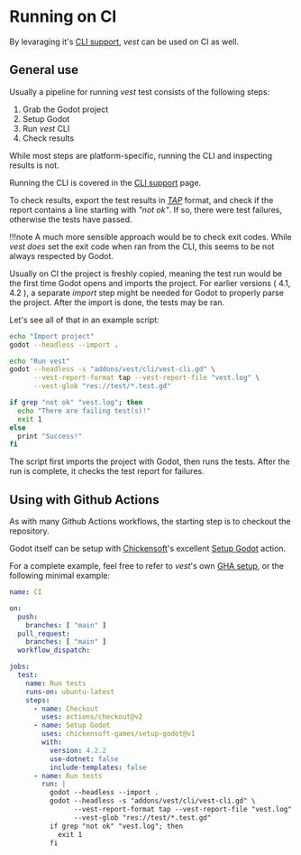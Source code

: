 # Running on CI

By levaraging it's [CLI support], *vest* can be used on CI as well.

## General use

Usually a pipeline for running *vest* test consists of the following steps:

1. Grab the Godot project
1. Setup Godot
1. Run *vest* CLI
1. Check results

While most steps are platform-specific, running the CLI and inspecting results
is not.

Running the CLI is covered in the [CLI support] page.

To check results, export the test results in *[TAP]* format, and check if the
report contains a line starting with *"not ok"*. If so, there were test
failures, otherwise the tests have passed.

!!!note
    A much more sensible approach would be to check exit codes. While *vest*
    *does* set the exit code when ran from the CLI, this seems to be not always
    respected by Godot.

Usually on CI the project is freshly copied, meaning the test run would be the
first time Godot opens and imports the project. For earlier versions ( 4.1, 4.2
), a separate *import* step might be needed for Godot to properly parse the
project. After the import is done, the tests may be ran.

Let's see all of that in an example script:

```sh
echo "Import project"
godot --headless --import .

echo "Run vest"
godot --headless -s "addons/vest/cli/vest-cli.gd" \
      --vest-report-format tap --vest-report-file "vest.log" \
      --vest-glob "res://test/*.test.gd"

if grep "not ok" "vest.log"; then
  echo "There are failing test(s)!"
  exit 1
else
  print "Success!"
fi
```

The script first imports the project with Godot, then runs the tests. After the
run is complete, it checks the test report for failures.

## Using with Github Actions

As with many Github Actions workflows, the starting step is to checkout the
repository.

Godot itself can be setup with [Chickensoft]'s excellent [Setup Godot] action.

For a complete example, feel free to refer to *vest*'s own [GHA setup], or the
following minimal example:

```yaml
name: CI

on:
  push:
    branches: [ "main" ]
  pull_request:
    branches: [ "main" ]
  workflow_dispatch:

jobs:
  test:
    name: Run tests
    runs-on: ubuntu-latest
    steps:
      - name: Checkout 
        uses: actions/checkout@v2
      - name: Setup Godot
        uses: chickensoft-games/setup-godot@v1
        with:
          version: 4.2.2
          use-dotnet: false
          include-templates: false
      - name: Run tests
        run: |
          godot --headless --import .
          godot --headless -s "addons/vest/cli/vest-cli.gd" \
                --vest-report-format tap --vest-report-file "vest.log" \
                --vest-glob "res://test/*.test.gd"
          if grep "not ok" "vest.log"; then
            exit 1
          fi
```


[CLI support]: ./running-from-cli.md
[TAP]: https://testanything.org/
[Chickensoft]: https://chickensoft.games/
[Setup Godot]: https://github.com/chickensoft-games/setup-godot
[GHA setup]: https://github.com/foxssake/vest/blob/main/.github/workflows/ci.yml
